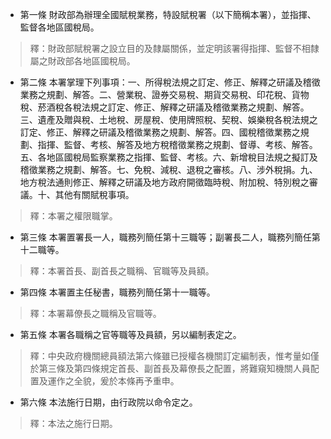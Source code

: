 * 第一條 財政部為辦理全國賦稅業務，特設賦稅署（以下簡稱本署），並指揮、監督各地區國稅局。

> 釋：財政部賦稅署之設立目的及隸屬關係，並定明該署得指揮、監督不相隸屬之財政部各地區國稅局。

* 第二條 本署掌理下列事項：一、所得稅法規之訂定、修正、解釋之研議及稽徵業務之規劃、解答。二、營業稅、證券交易稅、期貨交易稅、印花稅、貨物稅、菸酒稅各稅法規之訂定、修正、解釋之研議及稽徵業務之規劃、解答。三、遺產及贈與稅、土地稅、房屋稅、使用牌照稅、契稅、娛樂稅各稅法規之訂定、修正、解釋之研議及稽徵業務之規劃、解答。四、國稅稽徵業務之規劃、指揮、監督、考核、解答及地方稅稽徵業務之規劃、督導、考核、解答。五、各地區國稅局監察業務之指揮、監督、考核。六、新增稅目法規之擬訂及稽徵業務之規劃、解答。七、免稅、減稅、退稅之審核。八、涉外稅捐。九、地方稅法通則修正、解釋之研議及地方政府開徵臨時稅、附加稅、特別稅之審議。十、其他有關賦稅事項。

> 釋：本署之權限職掌。

* 第三條 本署置署長一人，職務列簡任第十三職等；副署長二人，職務列簡任第十二職等。

> 釋：本署首長、副首長之職稱、官職等及員額。

* 第四條 本署置主任秘書，職務列簡任第十一職等。

> 釋：本署幕僚長之職稱及官職等。

* 第五條 本署各職稱之官等職等及員額，另以編制表定之。

> 釋：中央政府機關總員額法第六條雖已授權各機關訂定編制表，惟考量如僅於第三條及第四條規定首長、副首長及幕僚長之配置，將難窺知機關人員配置及運作之全貌，爰於本條再予重申。

* 第六條 本法施行日期，由行政院以命令定之。

> 釋：本法之施行日期。

